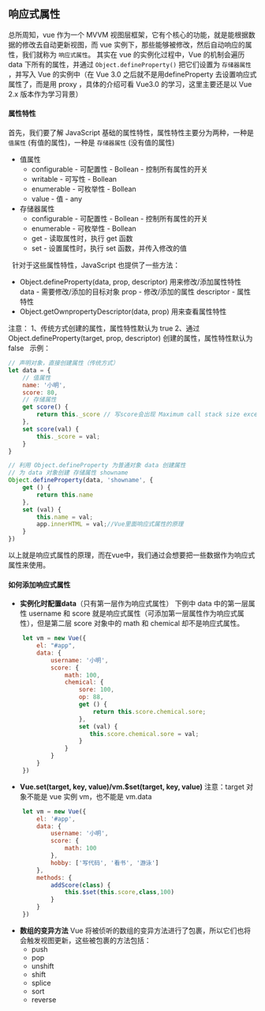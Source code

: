 
## 响应式属性
总所周知，vue 作为一个 MVVM 视图层框架，它有个核心的功能，就是能根据数据的修改去自动更新视图，而 vue 实例下，那些能够被修改，然后自动响应的属性，我们就称为 `响应式属性`。
其实在 vue 的实例化过程中，Vue 的机制会遍历 data 下所有的属性，并通过 `Object.defineProperty()`  把它们设置为 `存储器属性` ，并写入 Vue 的实例中（在 Vue 3.0 之后就不是用defineProperty 去设置响应式属性了，而是用 proxy ，具体的介绍可看 Vue3.0 的学习，这里主要还是以 Vue 2.x 版本作为学习背景）

#### 属性特性
首先，我们要了解 JavaScript 基础的属性特性，属性特性主要分为两种，一种是 `值属性` (有值的属性)，一种是 `存储器属性` (没有值的属性)

- 值属性
  * configurable - 可配置性 - Bollean - 控制所有属性的开关
  * writable - 可写性 - Bollean
  * enumerable - 可枚举性 - Bollean
  * value - 值 - any
  &nbsp;
- 存储器属性
  * configurable - 可配置性 - Bollean - 控制所有属性的开关
  * enumerable - 可枚举性 - Bollean
  * get - 读取属性时，执行 get 函数
  * set - 设置属性时，执行 set 函数，并传入修改的值

&nbsp;
针对于这些属性特性，JavaScript 也提供了一些方法：

- Object.defineProperty(data, prop, descriptor) 
  用来修改/添加属性特性
  data - 需要修改/添加的目标对象
  prop - 修改/添加的属性
  descriptor - 属性特性
&nbsp;
- Object.getOwnpropertyDescriptor(data, prop)
  用来查看属性特性

注意：
1、传统方式创建的属性，属性特性默认为 true
2、通过 Object.defineProperty(target, prop, descriptor) 创建的属性，属性特性默认为 false
&nbsp;
示例：
```js
// 声明对象，直接创建属性（传统方式）
let data = {
    // 值属性
    name: '小明',
    score: 80,
    // 存储属性
    get score() {
        return this._score // 写score会出现 Maximum call stack size exceeded 情况，所以用一个 _score 来作为中间值保证不进入死循环
    },
    set score(val) {
        this._score = val;
    }
}

// 利用 Object.defineProperty 为普通对象 data 创建属性
// 为 data 对象创建 存储属性 showname
Object.defineProperty(data, 'showname', {
    get () {
        return this.name
    },
    set (val) {
        this.name = val;
        app.innerHTML = val;//Vue里面响应式属性的原理
    }
})
```
以上就是响应式属性的原理，而在vue中，我们通过会想要把一些数据作为响应式属性来使用。
#### 如何添加响应式属性
- **实例化时配置data**（只有第一层作为响应式属性）
下例中 data 中的第一层属性 username 和 score 就是响应式属性（可添加第一层属性作为响应式属性），但是第二层 score 对象中的 math 和 chemical 却不是响应式属性。
```js
    let vm = new Vue({
        el: "#app",
        data: {
            username: '小明',
            score: {
                math: 100,
                chemical: {
                    sore: 100,
                    op: 88,
                    get () {
                        return this.score.chemical.sore;
                    },
                    set (val) {
                       this.score.chemical.sore = val; 
                    }
                }
            }
        }
    })
```
- **Vue.set(target, key, value)/vm.$set(target, key, value)**
注意：target 对象不能是 vue 实例 vm，也不能是 vm.data
```js
    let vm = new Vue({
        el: '#app',
        data: {
            username: '小明',
            score: {
                math: 100
            },
            hobby: ['写代码', '看书', '游泳']
        },
        methods: {
            addScore(class) {
                this.$set(this.score,class,100)
            }
        }
    }) 
```
- **数组的变异方法**
Vue 将被侦听的数组的变异方法进行了包裹，所以它们也将会触发视图更新，这些被包裹的方法包括：
   * push
   * pop
   * unshift
   * shift
   * splice
   * sort
   * reverse